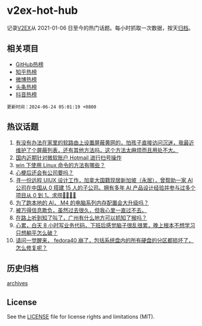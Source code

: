# v2ex-hot-hub

 记录[V2EX](https://www.v2ex.com/)从 2021-01-06 日至今的热门话题。每小时抓取一次数据，按天[归档](archives)。
 
 ## 相关项目

- [GitHub热榜](https://github.com/it985/github-hot-hub)
- [知乎热榜](https://github.com/it985/zhihu-hot-hub)
- [微博热榜](https://github.com/it985/weibo-hot-hub)
- [头条热榜](https://github.com/it985/toutiao-hot-hub)
- [抖音热榜](https://github.com/it985/douyin-hot-hub)


 `更新时间：2024-06-24 05:01:19 +0800`

## 热议话题

1. [有没有办法在家里的软路由上设置屏蔽黄网的，怕孩子直接访问沉迷，我最近维护了个屏蔽列表，还有其他方法吗，这个方法太麻烦而且用处不大。](https://www.v2ex.com/t/1051839)
1. [国内近期针对微软账户 Hotmail 进行扫号操作](https://www.v2ex.com/t/1051891)
1. [win 下使用 Linux 命令的方法有哪些？](https://www.v2ex.com/t/1051792)
1. [心梗后还会有公司要吗？](https://www.v2ex.com/t/1051851)
1. [寻一份远程 UIUX 设计工作，加拿大国籍现居新加坡（永居），曾帮助一家 AI 公司在中国从 0 搭建 15 人的子公司。拥有多年 AI 产品设计经验并参与过多个项目从 0 到 1。求捞🙏🙏🙇🙇](https://www.v2ex.com/t/1051795)
1. [为了跑本地的 AI， M4 的电脑系列内存配置会大升级吗？](https://www.v2ex.com/t/1051796)
1. [被万得信息欺负，虽然过去很久，但我心里一直过不去。](https://www.v2ex.com/t/1051820)
1. [在路上听到知了叫了，广州有什么地方可以抓知了猴吗？](https://www.v2ex.com/t/1051842)
1. [心累，白天 8 小时写业务代码，下班后感觉脑子很乱很累，晚上根本不想学习只想躺平怎么破？](https://www.v2ex.com/t/1051924)
1. [请问一觉醒来， fedora40 崩了，包括系统盘内的所有硬盘的分区都损坏了，怎么修复呢？](https://www.v2ex.com/t/1051898)

## 历史归档

[archives](archives)

## License

See the [LICENSE](LICENSE) file for license rights and limitations (MIT).
